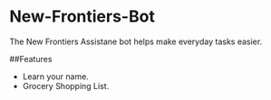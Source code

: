 # New-Frontiers-Bot
The New Frontiers Assistane bot helps make everyday tasks easier. 


##Features

- Learn your name.
- Grocery Shopping List. 
